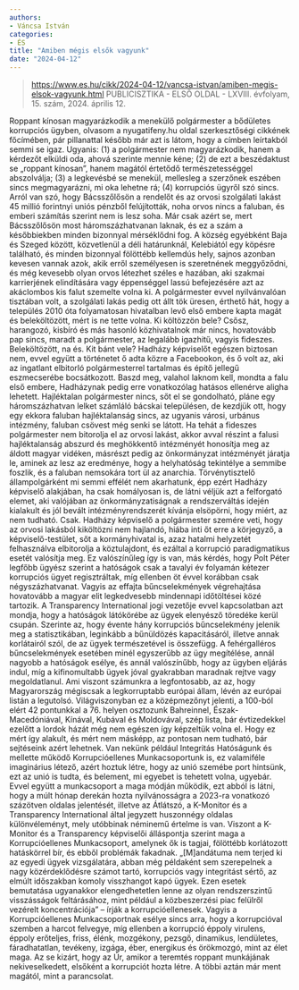 ```yaml
---
authors:
- Váncsa István
categories:
- ÉS
title: "Amiben mégis elsők vagyunk"
date: "2024-04-12"
---
```


> https://www.es.hu/cikk/2024-04-12/vancsa-istvan/amiben-megis-elsok-vagyunk.html
> PUBLICISZTIKA - ELSŐ OLDAL - LXVIII. évfolyam, 15. szám, 2024. április 12.

Roppant kínosan magyarázkodik a menekülő polgármester a bődületes korrupciós ügyben, olvasom a nyugatifeny.hu oldal szerkesztőségi cikkének főcímében, pár pillanattal később már azt is látom, hogy a címben leírtakból semmi se igaz. Ugyanis: (1) a polgármester nem magyarázkodik, hanem a kérdezőt elküldi oda, ahová szerinte mennie kéne; (2) de ezt a beszédaktust se „roppant kínosan”, hanem magától értetődő természetességgel abszolválja; (3) a legkevésbé se menekül, mellesleg a szerzőnek eszében sincs megmagyarázni, mi oka lehetne rá; (4) korrupciós ügyről szó sincs. Arról van szó, hogy Bácsszőlősön a rendelőt és az orvosi szolgálati lakást 45 millió forintnyi uniós pénzből felújították, noha orvos nincs a faluban, és emberi számítás szerint nem is lesz soha. Már csak azért se, mert Bácsszőlősön most háromszázhatvanan laknak, és ez a szám a későbbiekben minden bizonnyal mérséklődni fog.
A község egyébként Baja és Szeged között, közvetlenül a déli határunknál, Kelebiától egy köpésre található, és minden bizonnyal fölöttébb kellemdús hely, sajnos azonban kevesen vannak azok, akik erről személyesen is szeretnének meggyőződni, és még kevesebb olyan orvos létezhet széles e hazában, aki szakmai karrierjének elindítására vagy éppenséggel lassú befejezésére azt az akáclombos kis falut szemelte volna ki. A polgármester evvel nyilvánvalóan tisztában volt, a szolgálati lakás pedig ott állt tök üresen, érthető hát, hogy a település 2010 óta folyamatosan hivatalban levő első embere kapta magát és beleköltözött, mért is ne tette volna.
Ki költözzön bele?
Csősz, harangozó, kisbíró és más hasonló közhivatalnok már nincs, hovatovább pap sincs, maradt a polgármester, az legalább igazhitű, vagyis fideszes.
Beleköltözött, na és.
Kit bánt vele?
Hadházy képviselőt egészen biztosan nem, evvel együtt a történetet ő adta közre a Facebookon, és ő volt az, aki az ingatlant elbitorló polgármesterrel tartalmas és építő jellegű eszmecserébe bocsátkozott. Baszd meg, valahol laknom kell, mondta a falu első embere, Hadházynak pedig erre vonatkozólag hatásos ellenérve aligha lehetett. Hajléktalan polgármester nincs, sőt el se gondolható, pláne egy háromszázhatvan lelket számláló bácskai településen, de kezdjük ott, hogy egy ekkora faluban hajléktalanság sincs, az ugyanis városi, urbánus intézmény, faluban csövest még senki se látott. Ha tehát a fideszes polgármester nem bitorolja el az orvosi lakást, akkor avval részint a falusi hajléktalanság abszurd és meghökkentő intézményét honosítja meg az áldott magyar vidéken, másrészt pedig az önkormányzat intézményét járatja le, aminek az lesz az eredménye, hogy a helyhatóság tekintélye a semmibe foszlik, és a faluban nemsokára tort ül az anarchia.
Törvénytisztelő állampolgárként mi semmi effélét nem akarhatunk, épp ezért Hadházy képviselő alakjában, ha csak homályosan is, de látni véljük azt a felforgató elemet, aki valójában az önkormányzatiságnak a rendszerváltás idején kialakult és jól bevált intézményrendszerét kívánja elsöpörni, hogy miért, az nem tudható.
Csak.
Hadházy képviselő a polgármester szemére veti, hogy az orvosi lakásból kiköltözni nem hajlandó, hiába inti őt erre a körjegyző, a képviselő-testület, sőt a kormányhivatal is, azaz hatalmi helyzetét felhasználva elbitorolja a köztulajdont, és ezáltal a korrupció paradigmatikus esetét valósítja meg. Ez valószínűleg így is van, más kérdés, hogy Polt Péter legfőbb ügyész szerint a hatóságok csak a tavalyi év folyamán kétezer korrupciós ügyet regisztráltak, míg ellenben öt évvel korábban csak négyszázhatvanat. Vagyis az effajta bűncselekmények végrehajtása hovatovább a magyar elit legkedvesebb mindennapi időtöltései közé tartozik. A Transparency International jogi vezetője evvel kapcsolatban azt mondja, hogy a hatóságok látókörébe az ügyek elenyésző töredéke kerül csupán. Szerinte az, hogy évente hány korrupciós bűncselekmény jelenik meg a statisztikában, leginkább a bűnüldözés kapacitásáról, illetve annak korlátairól szól, de az ügyek természetével is összefügg. A fehérgalléros bűncselekmények esetében minél egyszerűbb az ügy megítélése, annál nagyobb a hatóságok esélye, és annál valószínűbb, hogy az ügyben eljárás indul, míg a kifinomultabb ügyek jóval gyakrabban maradnak rejtve vagy megoldatlanul. Ami viszont számunkra a legfontosabb, az az, hogy Magyarország mégiscsak a legkorruptabb európai állam, lévén az európai listán a legutolsó. Világviszonyban ez a középmezőnyt jelenti, a 100-ból elért 42 pontunkkal a 76. helyen osztozunk Bahreinnel, Észak-Macedóniával, Kínával, Kubával és Moldovával, szép lista, bár évtizedekkel ezelőtt a lordok házát még nem egészen így képzeltük volna el.
Hogy ez mért így alakult, és mért nem másképp, az pontosan nem tudható, bár sejtéseink azért lehetnek. Van nekünk például Integritás Hatóságunk és mellette működő Korrupcióellenes Munkacsoportunk is, ez valamiféle imaginárius létező, azért hoztuk létre, hogy az unió szemébe port hintsünk, ezt az unió is tudta, és belement, mi egyebet is tehetett volna, ugyebár. Evvel együtt a munkacsoport a maga módján működik, ezt abból is látni, hogy a múlt hónap derekán hozta nyilvánosságra a 2023-ra vonatkozó százötven oldalas jelentését, illetve az Átlátszó, a K-Monitor és a Transparency International által jegyzett huszonnégy oldalas különvéleményt, mely utóbbinak néminemű értelme is van. Viszont a K-Monitor és a Transparency képviselői álláspontja szerint maga a Korrupcióellenes Munkacsoport, amelynek ők is tagjai, fölöttébb korlátozott hatáskörrel bír, és ebből problémák fakadnak. „[M]andátuma nem terjed ki az egyedi ügyek vizsgálatára, abban még példaként sem szerepelnek a nagy közérdeklődésre számot tartó, korrupciós vagy integritást sértő, az elmúlt időszakban komoly visszhangot kapó ügyek. Ezen esetek bemutatása ugyanakkor elengedhetetlen lenne az olyan rendszerszintű visszásságok feltárásához, mint például a közbeszerzési piac felülről vezérelt koncentrációja” – írják a korrupcióellenesek.
Vagyis a Korrupcióellenes Munkacsoportnak esélye sincs arra, hogy a korrupcióval szemben a harcot felvegye, míg ellenben a korrupció éppoly virulens, éppoly erőteljes, friss, élénk, mozgékony, pezsgő, dinamikus, lendületes, fáradhatatlan, tevékeny, izgága, éber, energikus és örökmozgó, mint az élet maga. Az se kizárt, hogy az Úr, amikor a teremtés roppant munkájának nekiveselkedett, elsőként a korrupciót hozta létre. A többi aztán már ment magától, mint a parancsolat.
